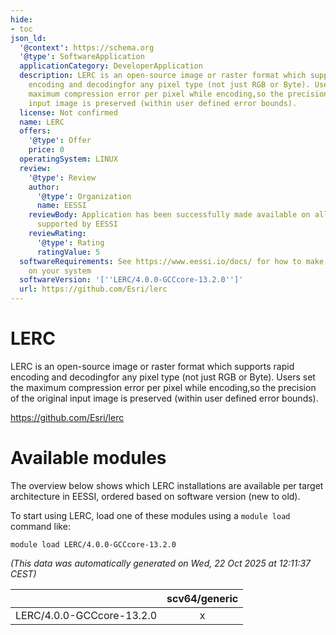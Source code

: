 ```yaml
---
hide:
- toc
json_ld:
  '@context': https://schema.org
  '@type': SoftwareApplication
  applicationCategory: DeveloperApplication
  description: LERC is an open-source image or raster format which supports rapid
    encoding and decodingfor any pixel type (not just RGB or Byte). Users set the
    maximum compression error per pixel while encoding,so the precision of the original
    input image is preserved (within user defined error bounds).
  license: Not confirmed
  name: LERC
  offers:
    '@type': Offer
    price: 0
  operatingSystem: LINUX
  review:
    '@type': Review
    author:
      '@type': Organization
      name: EESSI
    reviewBody: Application has been successfully made available on all architectures
      supported by EESSI
    reviewRating:
      '@type': Rating
      ratingValue: 5
  softwareRequirements: See https://www.eessi.io/docs/ for how to make EESSI available
    on your system
  softwareVersion: '[''LERC/4.0.0-GCCcore-13.2.0'']'
  url: https://github.com/Esri/lerc
---
```


LERC
====


LERC is an open-source image or raster format which supports rapid encoding and decodingfor any pixel type (not just RGB or Byte). Users set the maximum compression error per pixel while encoding,so the precision of the original input image is preserved (within user defined error bounds).

https://github.com/Esri/lerc
# Available modules


The overview below shows which LERC installations are available per target architecture in EESSI, ordered based on software version (new to old).

To start using LERC, load one of these modules using a `module load` command like:

```shell
module load LERC/4.0.0-GCCcore-13.2.0
```

*(This data was automatically generated on Wed, 22 Oct 2025 at 12:11:37 CEST)*

| |scv64/generic|
| :---: | :---: |
|LERC/4.0.0-GCCcore-13.2.0|x|

